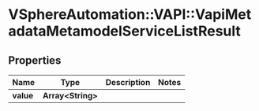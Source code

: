 # VSphereAutomation::VAPI::VapiMetadataMetamodelServiceListResult

## Properties
Name | Type | Description | Notes
------------ | ------------- | ------------- | -------------
**value** | **Array&lt;String&gt;** |  | 



